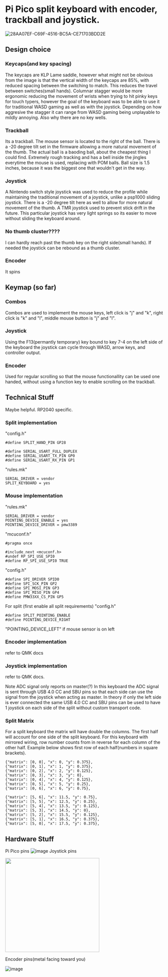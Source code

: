 # Pi Pico split keyboard with encoder, trackball and joystick.
![28AA07EF-C69F-4516-BC5A-CE71703BDD2E](https://github.com/user-attachments/assets/e670d900-998b-4d72-ad4c-23169abe6367)
## Design choice

### Keycaps(and key spacing)

The keycaps are KLP Lame saddle, however what might not be obvious from the image is that the vertical width of the keycaps are 85%, with reduced spacing between the switching to match. This reduces the travel between switches(small hands). Columnar stagger would be more ergonomic reducing the movement of wrists when trying to hit pinky keys for touch typers, however the goal of the keyboard was to be able to use it for traditional WASD gaming as well as with the joystick. Depending on how aggresive the stagger it can range from WASD gaming being unplayable to mildly annoying. Also why there are no key wells.

### Trackball

Its a trackball. The mouse sensor is located to the right of the ball. There is a -20 degree tilt set in the firmware allowing a more natural movement of the thumb. The actual ball is a baoding ball, about the cheapest thing I could find. Extremely rough tracking and has a bell inside the jingles everytime the mouse is used, replacing with POM balls. Ball size is 1.5 inches, because it was the biggest one that wouldn't get in the way.

### Joystick

A Nintendo switch style joystick was used to reduce the profile while maintaining the traditional movement of a joystick, unlike a psp1000 sliding joystick. There is a -20 degree tilt here as well to allow for more natural movement of the thumb. A TMR joystick used to prevent stick drift in the future. This particular joystick has very light springs so its easier to move without sliding the keyboard around.

### No thumb cluster????

I can hardly reach past the thumb key on the right side(small hands). If needed the joystick can be rebound as a thumb cluster.

### Encoder

It spins

## Keymap (so far)

### Combos

Combos are used to implement the mouse keys, left click is "j" and "k", right click is "k" and "l", middle mouse button is "j" and "l".

### Joystick

Using the F13(permantly temporary) key bound to key 7-4 on the left side of the keyboard the joystick can cycle through WASD, arrow keys, and controller output.

### Encoder

Used for regular scrolling so that the mouse functionallity can be used one handed, without using a function key to enable scrolling on the trackball.

## Technical Stuff

Maybe helpful. RP2040 specific.

### Split implementation 

"config.h"
    
    #define SPLIT_HAND_PIN GP28

    #define SERIAL_USART_FULL_DUPLEX
    #define SERIAL_USART_TX_PIN GP0
    #define SERIAL_USART_RX_PIN GP1

"rules.mk"

    SERIAL_DRIVER = vendor
    SPLIT_KEYBOARD = yes
    
### Mouse implementation
"rules.mk"

    SERIAL_DRIVER = vendor
    POINTING_DEVICE_ENABLE = yes
    POINTING_DEVICE_DRIVER = pmw3389

"mcuconf.h"

    #pragma once

    #include_next <mcuconf.h>
    #undef RP_SPI_USE_SPI0
    #define RP_SPI_USE_SPI0 TRUE

"config.h"

    #define SPI_DRIVER SPID0
    #define SPI_SCK_PIN GP2
    #define SPI_MOSI_PIN GP3
    #define SPI_MISO_PIN GP4
    #define PMW33XX_CS_PIN GP5

For split (first enable all split requirements) "config.h"
    
    #define SPLIT_POINTING_ENABLE
    #define POINTING_DEVICE_RIGHT

"POINTING_DEVICE_LEFT" if mouse sensor is on left

### Encoder implementation 

refer to QMK docs

### Joystick implementation 

refer to QMK docs. 

Note ADC signal only reports on master(?) In this keyboard the ADC signal is sent through USB 4.0 CC and SBU pins so that each side can use the signal from the joystick when acting as master. In theory if only the left side is ever connected the same USB 4.0 CC and SBU pins can be used to have 1 joystick on each side of the split without custom transport code.

### Split Matrix

For a split keyboard the matrix will have double the columns. The first half will account for one side of the split keyboard. For this keyboard with mirrored wiring, row number counts from in reverse for each column of the other half. Example below shows first row of each half(numbers in square brackets).
                
    {"matrix": [0, 0], "x": 0, "y": 0.375},
    {"matrix": [0, 1], "x": 1, "y": 0.375},
    {"matrix": [0, 2], "x": 2, "y": 0.125},
    {"matrix": [0, 3], "x": 3, "y": 0},
    {"matrix": [0, 4], "x": 4, "y": 0.125},
    {"matrix": [0, 5], "x": 5, "y": 0.25},
    {"matrix": [0, 6], "x": 6, "y": 0.75},

    {"matrix": [5, 6], "x": 11.5, "y": 0.75},
    {"matrix": [5, 5], "x": 12.5, "y": 0.25},
    {"matrix": [5, 4], "x": 13.5, "y": 0.125},
    {"matrix": [5, 3], "x": 14.5, "y": 0},
    {"matrix": [5, 2], "x": 15.5, "y": 0.125},
    {"matrix": [5, 1], "x": 16.5, "y": 0.375},
    {"matrix": [5, 0], "x": 17.5, "y": 0.375},
    
## Hardware Stuff

Pi Pico pins
<picture>
![image](https://github.com/user-attachments/assets/d5c09dd5-5870-49c5-af64-c63cd70dd36a)
</picture>
Joystick pins

<picture>
<img src="https://github.com/user-attachments/assets/09c3ba0c-979f-4511-b104-186558ca0a61" width="300">
</picture>

Encoder pins(metal facing toward you)

![image](https://github.com/user-attachments/assets/fd7e67e2-0926-4ba7-866a-cd326067a23b)




